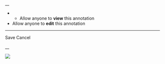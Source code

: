 __

  *   * Allow anyone to **view** this annotation
  * Allow anyone to **edit** this annotation



* * *

Save Cancel

__




![](https://bat.bing.com/action/0?ti=56018282&Ver=2&mid=8c00f6d8-9126-439d-b222-3bed911cd00f&sid=201ffde0635411ee902411d77b750559&vid=20202bf0635411ee9ac03f2e618b0b9f&vids=0&msclkid=N&pi=0&lg=en-US&sw=800&sh=600&sc=24&nwd=1&tl=Shortform%20%7C%20An%20American%20Sickness&p=https%3A%2F%2Fwww.shortform.com%2Fapp%2Fbook%2Fan-american-sickness%2Fchapter-15&r=&lt=464&evt=pageLoad&sv=1&rn=862079)
